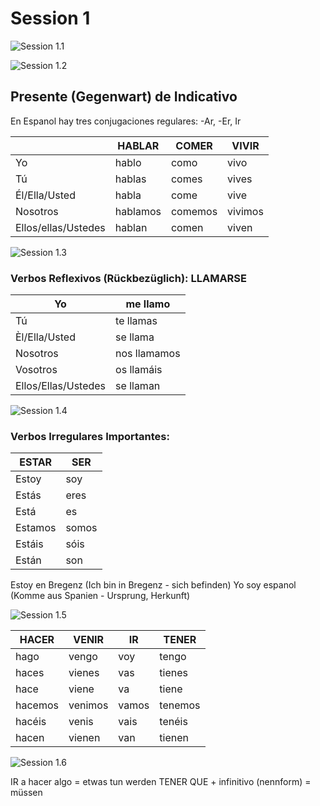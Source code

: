 # Session 1

![Session 1.1](./_img/S1-1.png)

![Session 1.2](./_img/S1-2.png)

## Presente (Gegenwart) de Indicativo

En Espanol hay tres conjugaciones regulares: -Ar, -Er, Ir

|   | HABLAR | COMER | VIVIR |
|---|--------|-------|-----|
| Yo | hablo | como | vivo|
| Tú | hablas | comes | vives |
| Él/Ella/Usted | habla | come | vive |
| Nosotros | hablamos | comemos | vivimos |
| Ellos/ellas/Ustedes | hablan | comen | viven |

![Session 1.3](./_img/S1-3.png)

### Verbos Reflexivos (Rückbezüglich): LLAMARSE

| Yo | me llamo |
|----|----------|
| Tú | te llamas |
| Èl/Ella/Usted | se llama |
| Nosotros | nos llamamos |
| Vosotros | os llamáis |
| Ellos/Ellas/Ustedes | se llaman |

![Session 1.4](./_img/S1-4.png)

### Verbos Irregulares Importantes:

| ESTAR | SER |
|-------|-----|
| Estoy | soy |
| Estás | eres |
| Está | es |
| Estamos | somos |
| Estáis | sóis |
| Están | son |

Estoy en Bregenz (Ich bin in Bregenz - sich befinden)
Yo soy espanol (Komme aus Spanien - Ursprung, Herkunft)

![Session 1.5](./_img/S1-5.png)

|HACER |VENIR| IR | TENER|
|----|----|----|----|
| hago|vengo|voy|tengo|
|haces|vienes|vas|tienes|
|hace|viene|va|tiene|
|hacemos|venimos|vamos|tenemos|
|hacéis|venis|vais|tenéis|
|hacen|vienen|van|tienen

![Session 1.6](image-1.png)

IR a hacer algo = etwas tun werden
TENER QUE + infinitivo (nennform) = müssen